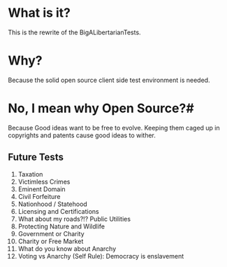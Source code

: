 # What is it? #

This is the rewrite of the BigALibertarianTests.

# Why? #

Because the solid open source client side test environment is needed.

# No, I mean why Open Source?#

Because Good ideas want to be free to evolve. Keeping them caged up in copyrights and patents cause good ideas to wither.


## Future Tests ##

1. Taxation
2. Victimless Crimes
3. Eminent Domain
4. Civil Forfeiture
5. Nationhood / Statehood
6. Licensing and Certifications
7. What about my roads?!? Public Utilities
8. Protecting Nature and Wildlife
9. Government or Charity
10. Charity or Free Market
11. What do you know about Anarchy
11. Voting vs Anarchy (Self Rule): Democracy is enslavement


